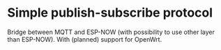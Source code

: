# Simple publish-subscribe protocol

Bridge between MQTT and ESP-NOW (with possibility to use other layer than ESP-NOW).
With (planned) support for OpenWrt.
